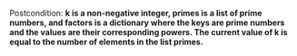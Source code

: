 Postcondition: **k is a non-negative integer, primes is a list of prime numbers, and factors is a dictionary where the keys are prime numbers and the values are their corresponding powers. The current value of k is equal to the number of elements in the list primes.**